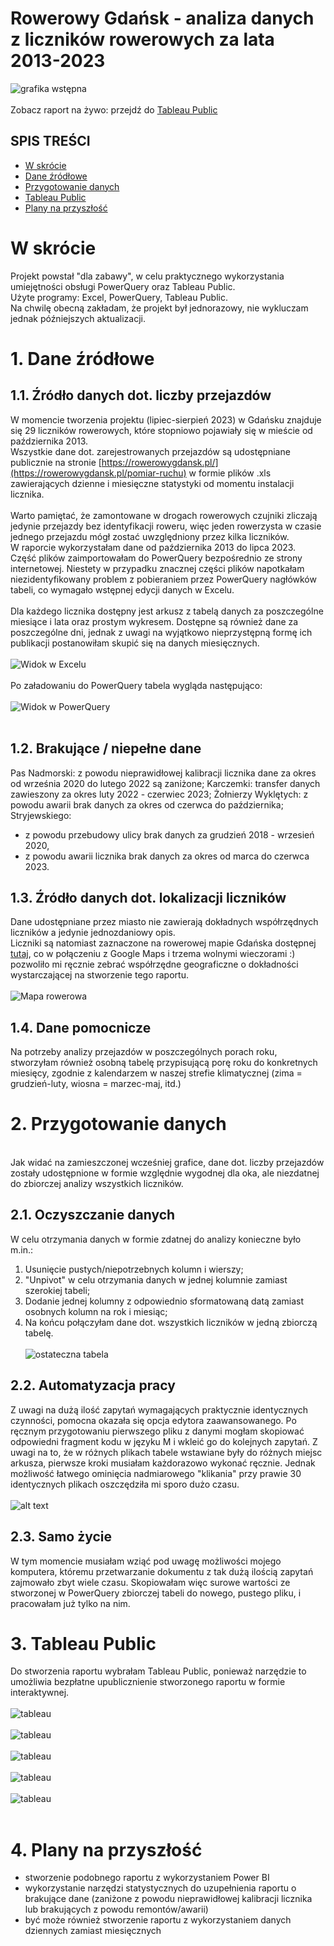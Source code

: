 # Rowerowy Gdańsk - analiza danych z liczników rowerowych za lata 2013-2023

![grafika wstępna](Screenshots/RG_GitHub_logo.png)
<br><br>
Zobacz raport na żywo: przejdź do [Tableau Public](https://public.tableau.com/app/profile/justyna5640/viz/RowerowyGdask2013-2023/RowerowyGdansk)
<br>
## SPIS TREŚCI
* [W skrócie](#w-skrócie)
* [Dane źródłowe](#1-dane-źródłowe)
* [Przygotowanie danych](#2-przygotowanie-danych)
* [Tableau Public](#3-tableau-public)
* [Plany na przyszłość](#4-plany-na-przyszłość)
  
# W skrócie
Projekt powstał "dla zabawy", w celu praktycznego wykorzystania umiejętności obsługi PowerQuery oraz Tableau Public.<br>
Użyte programy: Excel, PowerQuery, Tableau Public.<br>
Na chwilę obecną zakładam, że projekt był jednorazowy, nie wykluczam jednak późniejszych aktualizacji.

# 1. Dane źródłowe
## 1.1. Źródło danych dot. liczby przejazdów
W momencie tworzenia projektu (lipiec-sierpień 2023) w Gdańsku znajduje się 29 liczników rowerowych, które stopniowo pojawiały się w mieście od października 2013.<br>
Wszystkie dane dot. zarejestrowanych przejazdów są udostępniane publicznie na stronie [https://rowerowygdansk.pl/](https://rowerowygdansk.pl/pomiar-ruchu) w formie plików .xls zawierających dzienne i miesięczne statystyki od momentu instalacji licznika.<br><br>
Warto pamiętać, że zamontowane w drogach rowerowych czujniki zliczają jedynie przejazdy bez identyfikacji roweru, więc jeden rowerzysta w czasie jednego przejazdu mógł zostać uwzględniony przez kilka liczników.<br>
W raporcie wykorzystałam dane od października 2013 do lipca 2023.
<br>
Część plików zaimportowałam do PowerQuery bezpośrednio ze strony internetowej. Niestety w przypadku znacznej części plików napotkałam niezidentyfikowany problem z pobieraniem przez PowerQuery nagłówków tabeli, co wymagało wstępnej edycji danych w Excelu. 
<br><br>
Dla każdego licznika dostępny jest arkusz z tabelą danych za poszczególne miesiące i lata oraz prostym wykresem.
Dostępne są również dane za poszczególne dni, jednak z uwagi na wyjątkowo nieprzystępną formę ich publikacji postanowiłam skupić się na danych miesięcznych.
<br><br>
![Widok w Excelu](Screenshots/RG01_Excel.png)
<br><br>
Po załadowaniu do PowerQuery tabela wygląda następująco:<br><br>
![Widok w PowerQuery](Screenshots/RG02_PQ.png)
<br><br>

## 1.2. Brakujące / niepełne dane
Pas Nadmorski: z powodu nieprawidłowej kalibracji licznika dane za okres od września 2020 do lutego 2022 są zaniżone;
Karczemki: transfer danych zawieszony za okres luty 2022 - czerwiec 2023;
Żołnierzy Wyklętych: z powodu awarii brak danych za okres od czerwca do października;
Stryjewskiego: 
- z powodu przebudowy ulicy brak danych za grudzień 2018 - wrzesień 2020,
- z powodu awarii licznika brak danych za okres od marca do czerwca 2023.

## 1.3. Źródło danych dot. lokalizacji liczników
Dane udostępniane przez miasto nie zawierają dokładnych współrzędnych liczników a jedynie jednozdaniowy opis.<br>
Liczniki są natomiast zaznaczone na rowerowej mapie Gdańska dostępnej [tutaj](https://rowerowygdansk.pl/mapa-rowerowa), co w połączeniu z Google Maps i trzema wolnymi wieczorami :) pozwoliło mi ręcznie zebrać współrzędne geograficzne o dokładności wystarczającej na stworzenie tego raportu.<br><br>
![Mapa rowerowa](Screenshots/RG_mapa.png)<br>

## 1.4. Dane pomocnicze
Na potrzeby analizy przejazdów w poszczególnych porach roku, stworzyłam również osobną tabelę przypisującą porę roku do konkretnych miesięcy, zgodnie z kalendarzem w naszej strefie klimatycznej (zima = grudzień-luty, wiosna = marzec-maj, itd.)

# 2. Przygotowanie danych
<br>
Jak widać na zamieszczonej wcześniej grafice, dane dot. liczby przejazdów zostały udostępnione w formie względnie wygodnej dla oka, ale niezdatnej do zbiorczej analizy wszystkich liczników.

## 2.1. Oczyszczanie danych
W celu otrzymania danych w formie zdatnej do analizy konieczne było m.in.:
1) Usunięcie pustych/niepotrzebnych kolumn i wierszy;
2) "Unpivot" w celu otrzymania danych w jednej kolumnie zamiast szerokiej tabeli;
4) Dodanie jednej kolumny z odpowiednio sformatowaną datą zamiast osobnych kolumn na rok i miesiąc;
6) Na końcu połączyłam dane dot. wszystkich liczników w jedną zbiorczą tabelę.
   <br><br>
![ostateczna tabela](Screenshots/RG04_final.png)<br>

## 2.2. Automatyzacja pracy
Z uwagi na dużą ilość zapytań wymagających praktycznie identycznych czynności, pomocna okazała się opcja edytora zaawansowanego. Po ręcznym przygotowaniu pierwszego pliku z danymi mogłam skopiować odpowiedni fragment kodu w języku M i wkleić go do kolejnych zapytań. Z uwagi na to, że w różnych plikach tabele wstawiane były do różnych miejsc arkusza, pierwsze kroki musiałam każdorazowo wykonać ręcznie. Jednak możliwość łatwego ominięcia nadmiarowego "klikania" przy prawie 30 identycznych plikach oszczędziła mi sporo dużo czasu.
<br><br>![alt text](Screenshots/RG03_advanced.png)

## 2.3. Samo życie
W tym momencie musiałam wziąć pod uwagę możliwości mojego komputera, któremu przetwarzanie dokumentu z tak dużą ilością zapytań zajmowało zbyt wiele czasu. Skopiowałam więc surowe wartości ze stworzonej w PowerQuery zbiorczej tabeli do nowego, pustego pliku, i pracowałam już tylko na nim.

# 3. Tableau Public
Do stworzenia raportu wybrałam Tableau Public, ponieważ narzędzie to umożliwia bezpłatne upublicznienie stworzonego raportu w formie interaktywnej.<br><br>
![tableau](Screenshots/Tableau1.png)<br><br>
![tableau](Screenshots/Tableau2.png)<br><br>
![tableau](Screenshots/Tableau3.png)<br><br>
![tableau](Screenshots/Tableau4.png)<br><br>
![tableau](Screenshots/Tableau5.png)<br><br>

# 4. Plany na przyszłość
* stworzenie podobnego raportu z wykorzystaniem Power BI
* wykorzystanie narzędzi statystycznych do uzupełnienia raportu o brakujące dane (zaniżone z powodu nieprawidłowej kalibracji licznika lub brakujących z powodu remontów/awarii)
* być może również stworzenie raportu z wykorzystaniem danych dziennych zamiast miesięcznych
